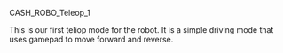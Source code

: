 CASH_ROBO_Teleop_1

This is our first teliop mode for the robot.
It is a simple driving mode that uses gamepad to move forward and reverse.
